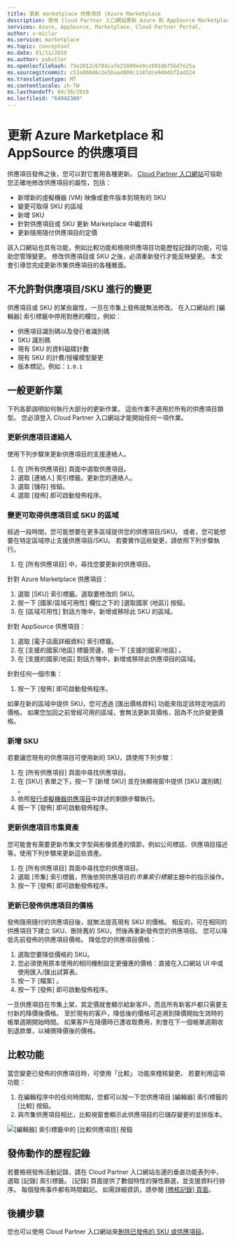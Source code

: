 ```yaml
---
title: 更新 marketplace 供應項目 |Azure Marketplace
description: 使用 Cloud Partner 入口網站更新 Azure 和 AppSource Marketplace 上的供應項目
services: Azure, AppSource, Marketplace, Cloud Partner Portal,
author: v-miclar
ms.service: marketplace
ms.topic: conceptual
ms.date: 01/11/2019
ms.author: pabutler
ms.openlocfilehash: 73e2812c678dca7e21089ee9cc091db756d7e25a
ms.sourcegitcommit: c53a800d6c2e5baad800c1247dce94bdbf2ad324
ms.translationtype: MT
ms.contentlocale: zh-TW
ms.lasthandoff: 04/30/2019
ms.locfileid: "64942380"
---
```

# <a name="update-azure-marketplace-and-appsource-offers"></a>更新 Azure Marketplace 和 AppSource 的供應項目

供應項目發佈之後，您可以對它套用各種更新。  [Cloud Partner 入口網站](https://cloudpartner.azure.com/)可協助您正確地修改供應項目的屬性，包括：

-  新增新的虛擬機器 (VM) 映像或套件版本到現有的 SKU
-  變更可取得 SKU 的區域
-  新增 SKU
-  針對供應項目或 SKU 更新 Marketplace 中繼資料 
-  更新隨用隨付供應項目的定價

該入口網站也具有功能，例如比較功能和檢視供應項目功能歷程記錄的功能，可協助您管理變更。  修改供應項目或 SKU 之後，必須重新發行才能反映變更。  本文會引導您完成更新市集供應項目的各種層面。

## <a name="unpermitted-changes-to-an-offersku"></a>不允許對供應項目/SKU 進行的變更

供應項目或 SKU 的某些屬性，一旦在市集上發佈就無法修改。  在入口網站的 [編輯器]  索引標籤中停用對應的欄位，例如：  

- 供應項目識別碼以及發行者識別碼
- SKU 識別碼 
- 現有 SKU 的資料磁碟計數
- 現有 SKU 的計費/授權模型變更
- 版本標記，例如：`1.0.1`


## <a name="common-update-operations"></a>一般更新作業

下列各節說明如何執行大部分的更新作業。  這些作業不適用於所有的供應項目類型。  您必須登入 Cloud Partner 入口網站才能開始任何一項作業。


### <a name="update-offer-contacts"></a>更新供應項目連絡人

使用下列步驟來更新供應項目的支援連絡人。
1. 在 [所有供應項目]  頁面中選取供應項目。
2. 選取 [連絡人]  索引標籤。更新您的連絡人。
3. 選取 [儲存]  按鈕。
4. 選取 [發佈]  即可啟動發佈程序。


### <a name="change-regions-an-offer-or-sku-is-available-in"></a>變更可取得供應項目或 SKU 的區域

經過一段時間，您可能想要在更多區域提供您的供應項目/SKU。
或者，您可能想要在特定區域停止支援供應項目/SKU。
若要實作這些變更，請依照下列步驟執行。

1. 在 [所有供應項目]  中，尋找您要更新的供應項目。

針對 Azure Marketplace 供應項目：

1. 選取 [SKU]  索引標籤。選取要修改的 SKU。
1. 按一下 [國家/區域可用性]  欄位之下的 [選取國家 (地區)]  按鈕。
1. 在 [區域可用性] 對話方塊中，新增或移除此 SKU 的區域。

針對 AppSource 供應項目：

1. 選取 [電子店面詳細資料]  索引標籤。
1. 在 [支援的國家/地區]  標籤旁邊，按一下 [支援的國家/地區]  。 
1. 在 [支援的國家/地區] 對話方塊中，新增或移除此供應項目的區域。

針對任何一個市集：

1. 按一下 [發佈]  即可啟動發佈程序。 

如果在新的區域中提供 SKU，您可透過 [匯出價格資料]  功能來指定該特定地區的價格。 如果您加回之前曾經可用的區域，會無法更新其價格，因為不允許變更價格。


### <a name="add-a-new-sku"></a>新增 SKU 

若要讓您現有的供應項目可使用新的 SKU，請使用下列步驟：

1. 在 [所有供應項目]  頁面中尋找供應項目。
3. 在 [SKU]  表單之下，按一下 [新增 SKU]  並在快顯視窗中提供 [SKU 識別碼]  。
4. 依照[發行虛擬機器供應項目](../virtual-machine/cpp-publish-offer.md)中詳述的剩餘步驟執行。
5. 按一下 [發佈]  即可啟動發佈程序。


### <a name="update-offer-marketplace-assets"></a>更新供應項目市集資產

您可能會有需要更新市集文字型與影像資產的情節，例如公司標誌、供應項目描述等。使用下列步驟來更新這些資產。

1. 在 [所有供應項目]  頁面中尋找您的供應項目。 
2. 選取 [市集]  索引標籤，然後依照供應項目的*市集索引標籤*主題中的指示操作。
3. 按一下 [發佈]  即可啟動發佈程序。


### <a name="update-pricing-on-published-offers"></a>更新已發佈供應項目的價格

發佈隨用隨付的供應項目後，就無法提高現有 SKU 的價格。  相反的，可在相同的供應項目下建立 SKU、刪除舊的 SKU，然後再重新發佈您的供應項目。 您可以降低先前發佈的供應項目價格。 降低您的供應項目價格：

1. 選取您要降低價格的 SKU。
2. 您必須使用原本使用的相同機制設定更優惠的價格：直接在入口網站 UI 中或使用匯入/匯出試算表。
3. 按一下 [檔案]  。
4. 按一下 [發佈]  即可啟動發佈程序。

一旦供應項目在市集上架，其定價就會顯示給新客戶，而且所有新客戶都只需要支付新的降價後價格。  至於現有的客戶，降低後的價格可追溯到降價開始生效時的帳單週期開始時間。  如果客戶在降價時已遭收取費用，則會在下一個帳單週期收到退款單，以補償降價後的價格。


## <a name="compare-feature"></a>比較功能

當您變更已發佈的供應項目時，可使用「比較」  功能來稽核變更。 若要利用這項功能：

1. 在編輯程序中的任何時間點，您都可以按一下您供應項目 [編輯器]  索引標籤的 [比較]  按鈕。
2. 與市集供應項目相比，比較視窗會顯示此供應項目的已儲存變更的並排版本。 

![[編輯器] 索引標籤中的 [比較供應項目] 按鈕](./media/offer-compare-button.png)


## <a name="history-of-publishing-actions"></a>發佈動作的歷程記錄

若要檢視發佈活動記錄，請在 Cloud Partner 入口網站左邊的垂直功能表列中，選取 [記錄]  索引標籤。  [記錄] 頁面提供了數個特性的彈性篩選，並支援資料行排序。  每個發佈事件都有時間戳記。  如需詳細資訊，請參閱 [[稽核記錄] 頁面](../portal-tour/cpp-history-page.md)。


## <a name="next-steps"></a>後續步驟

您也可以使用 Cloud Partner 入口網站來[刪除已發佈的 SKU 或供應項目](./cpp-delete-offer.md)。
